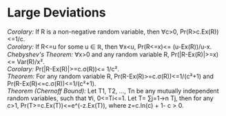 # Large Deviations
*Corolary:* If R is a non-negative random variable, then ∀c>0, Pr(R>c.Ex(R))<=1/c.  
*Corolary:* If R<=u for some u ∈ ℝ, then ∀x<u, Pr(R<=x)<= (u-Ex(R))/u-x.  
*Chebyshev's Theorem:* ∀x>0 and any random variable R, Pr(|R-Ex(R)|>=x) <= Var(R)/x².  
*Corolary:* Pr(|R-Ex(R)|>=c.σ(R))<= 1/c².  
*Theorem:* For any random variable R, Pr(R-Ex(R)>=c.σ(R))<=1/(c²+1) and Pr(R-Ex(R)<=c.σ(R))<=1/(c²+1).  
*Theorem (Chernoff Bound):* Let T1, T2, ..., Tn be any mutually independent random variables, such that ∀i, 0<=Ti<=1. Let T= ∑j=1->n Tj, then for any c>1, Pr(T>=c.Ex(T))<=e^(-z.Ex(T)), where z=c.ln(c) + 1- c > 0.  

